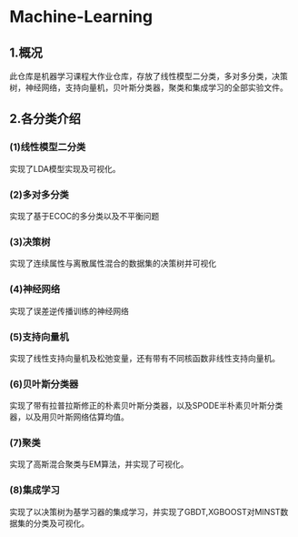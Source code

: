 # Machine-Learning
## 1.概况
此仓库是机器学习课程大作业仓库，存放了线性模型二分类，多对多分类，决策树，神经网络，支持向量机，贝叶斯分类器，聚类和集成学习的全部实验文件。
## 2.各分类介绍
### (1)线性模型二分类
实现了LDA模型实现及可视化。
### (2)多对多分类
实现了基于ECOC的多分类以及不平衡问题
### (3)决策树
实现了连续属性与离散属性混合的数据集的决策树并可视化
### (4)神经网络
实现了误差逆传播训练的神经网络
### (5)支持向量机
实现了线性支持向量机及松弛变量，还有带有不同核函数非线性支持向量机。
### (6)贝叶斯分类器
实现了带有拉普拉斯修正的朴素贝叶斯分类器，以及SPODE半朴素贝叶斯分类器，以及用贝叶斯网络估算均值。
### (7)聚类
实现了高斯混合聚类与EM算法，并实现了可视化。
### (8)集成学习
实现了以决策树为基学习器的集成学习，并实现了GBDT,XGBOOST对MINST数据集的分类及可视化。
